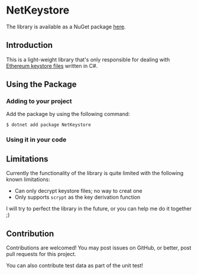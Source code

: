 # NetKeystore

The library is available as a NuGet package [here]().

## Introduction

This is a light-weight library that's only responsible for dealing with [Ethereum keystore files](https://github.com/ethereum/wiki/wiki/Web3-Secret-Storage-Definition) written in C#.

## Using the Package

### Adding to your project

Add the package by using the following command:

    $ dotnet add package NetKeystore

### Using it in your code

## Limitations

Currently the functionality of the library is quite limited with the following known limitations:

- Can only decrypt keystore files; no way to creat one
- Only supports `scrypt` as the key derivation function

I will try to perfect the library in the future, or you can help me do it together ;)

## Contribution

Contributions are welcomed! You may post issues on GitHub, or better, post pull requests for this project.

You can also contribute test data as part of the unit test!